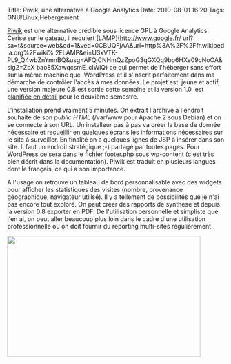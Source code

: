 Title: Piwik, une alternative à Google Analytics
Date: 2010-08-01 16:20
Tags: GNU/Linux,Hébergement


 [Piwik](http://piwik.org/) est une alternative crédible sous licence GPL à
Google Analytics. Cerise sur le gateau, il requiert [LAMP](http://www.google.fr/
url?sa=t&source=web&cd=1&ved=0CBUQFjAA&url=http%3A%2F%2Ffr.wikipedia.org%2Fwiki%
2FLAMP&ei=U3xVTK-PL9_Q4wbZnYmnBQ&usg=AFQjCNHmQzZpoG3qGXQq9bp6HXe09cNoOA&sig2=ZbX
bao85XawqcsmE_cIWiQ) ce qui permet de l'héberger sans effort sur la même
machine que  WordPress et il s'inscrit parfaitement dans ma démarche de
contrôler l'accès à mes données. Le projet est  jeune et actif, une version
majeure 0.8 est sortie cette semaine et la version 1.0  est [planifiée en
détail](http://dev.piwik.org/trac/wiki/Piwik-Vision-Roadmap) pour le deuxième
semestre.

L'installation prend vraiment 5 minutes. On extrait l'archive à l'endroit
souhaité de son *public HTML* (/var/www pour Apache 2 sous Debian) et on se
connecte à son URL. Un installeur pas à pas va créer la base de donnée
nécessaire et recueillir en quelques écrans les informations nécessaires sur
le site à surveiller. En finalité on a quelques lignes de JSP à insérer dans
son site. Il faut un endroit stratégique ;-) partagé par toutes pages. Pour
WordPress ce sera dans le fichier footer.php sous wp-content (c'est très bien
décrit dans la documentation). Piwik est traduit en plusieurs langues dont le
français, ce qui a son importance.

A l'usage on retrouve un tableau de bord personnalisable avec des widgets pour
afficher les statistiques des visites (nombre, provenance géographique,
navigateur utilisé). Il y a tellement de possibilités que je n'ai pas encore
tout exploré. On peut créer des rapports de synthèse et depuis la version 0.8
exporter en PDF. De l'utilisation personnelle et simpliste que j'en ai, on peut
aller beaucoup plus loin dans le cadre d'une utilisation professionnelle où on
doit fournir du reporting multi-sites régulièrement.


 [<img title="piwik" src="images/02x/piwik.jpg" alt="" width="448"
height="280" /> ](images/02x/piwik.jpg)

